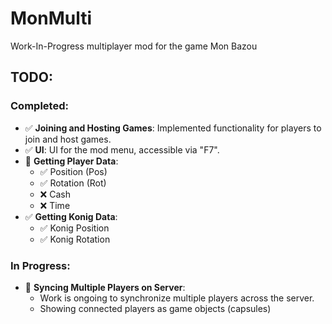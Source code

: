 # MonMulti
Work-In-Progress multiplayer mod for the game Mon Bazou

## TODO:

### Completed:
- ✅ **Joining and Hosting Games**: Implemented functionality for players to join and host games.
- ✅ **UI**: UI for the mod menu, accessible via "F7".
- 🔄 **Getting Player Data**:
  - ✅ Position (Pos)
  - ✅ Rotation (Rot)
  - ❌ Cash
  - ❌ Time
- ✅ **Getting Konig Data**:
  - ✅ Konig Position
  - ✅ Konig Rotation

### In Progress:
- 🔄 **Syncing Multiple Players on Server**:
  - Work is ongoing to synchronize multiple players across the server.
  - Showing connected players as game objects (capsules)
